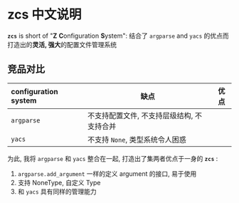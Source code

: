 # zcs 中文说明

**`zcs`** is short of "<strong>Z</strong>  <strong>C</strong>onfiguration <strong>S</strong>ystem": 结合了 `argparse` and `yacs` 的优点而打造出的**灵活, 强大**的配置文件管理系统

## 竞品对比

| configuration system | 缺点 | 优点 |
| :-- | -- | -- |
| `argparse` | 不支持配置文件, 不支持层级结构, 不支持合并 | 
| `yacs` | 不支持 `None`, 类型系统令人困惑 |


为此, 我将 `argparse` 和 `yacs` 整合在一起, 打造出了集两者优点于一身的 **`zcs`** :
1. `argparse.add_argument` 一样的定义 argument 的接口, 易于使用
1. 支持 NoneType, 自定义 Type
1. 和 `yacs` 具有同样的管理能力





